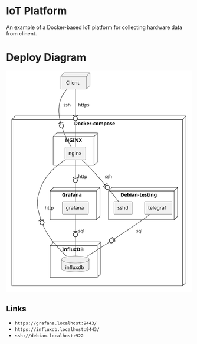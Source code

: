 # IoT Platform

An example of a Docker-based IoT platform for collecting hardware data from clinent.

# Deploy Diagram
![](./docs/deploy_diagram.svg)

## Links
- `https://grafana.localhost:9443/`
- `https://influxdb.localhost:9443/`
- `ssh://debian.localhost:922`